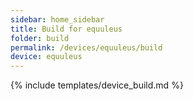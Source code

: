 ```yaml
---
sidebar: home_sidebar
title: Build for equuleus
folder: build
permalink: /devices/equuleus/build
device: equuleus
---
```

{% include templates/device_build.md %}
